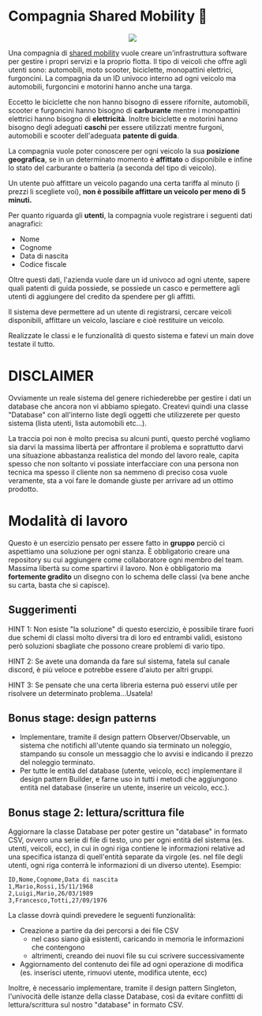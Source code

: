 # Compagnia Shared Mobility 🛵

<p align="center">
<img src="https://enjoy.eni.com/social_tagging_1200x630.jpg" class="center">
</p>


Una compagnia di [shared mobility](https://en.wikipedia.org/wiki/Shared_transport) vuole creare un'infrastruttura software per gestire i propri servizi e la proprio flotta. Il tipo di veicoli che offre agli utenti sono: automobili, moto scooter, biciclette, monopattini elettrici, furgoncini. La compagnia da un ID univoco interno ad ogni veicolo ma automobili, furgoncini e motorini hanno anche una targa.

Eccetto le biciclette che non hanno bisogno di essere rifornite, automobili, scooter e furgoncini hanno bisogno di **carburante** mentre i monopattini elettrici hanno bisogno di **elettricità**. Inoltre biciclette e motorini hanno bisogno degli adeguati **caschi** per essere utilizzati mentre furgoni, automobili e scooter dell'adeguata **patente di guida**.

La compagnia vuole poter conoscere per ogni veicolo la sua **posizione geografica**, se in un determinato momento è **affittato** o disponibile e infine lo stato del carburante o batteria (a seconda del tipo di veicolo).

Un utente può affittare un veicolo pagando una certa tariffa al minuto (i prezzi li scegliete voi), **non è possibile affittare un veicolo per meno di 5 minuti.**

Per quanto riguarda gli **utenti**, la compagnia vuole registrare i seguenti dati anagrafici:

* Nome 
* Cognome
* Data di nascita
* Codice fiscale

Oltre questi dati, l'azienda vuole dare un id univoco ad ogni utente, sapere quali patenti di guida possiede, se possiede un casco e permettere agli utenti di aggiungere del credito da spendere per gli affitti. 

Il sistema deve permettere ad un utente di registrarsi, cercare veicoli disponibili, affittare un veicolo, lasciare e cioè restituire un veicolo.


Realizzate le classi e le funzionalità di questo sistema e fatevi un main dove testate il tutto.

# DISCLAIMER

Ovviamente un reale sistema del genere richiederebbe per gestire i dati un database che ancora non vi abbiamo spiegato. Createvi quindi una classe "Database" con all'interno liste degli oggetti che utilizzerete per questo sistema (lista utenti, lista automobili etc...).

La traccia poi non è molto precisa su alcuni punti, questo perché vogliamo sia darvi la massima libertà per affrontare il problema e soprattutto darvi una situazione abbastanza realistica del mondo del lavoro reale, capita spesso che non soltanto vi possiate interfacciare con una persona non tecnica ma spesso il cliente non sa nemmeno di preciso cosa vuole veramente, sta a voi fare le domande giuste per arrivare ad un ottimo prodotto. 

# Modalità di lavoro

Questo è un esercizio pensato per essere fatto in **gruppo** perciò ci aspettiamo una soluzione per ogni stanza. È obbligatorio creare una repository su cui aggiungere come collaboratore ogni membro del team. Massima libertà su come spartirvi il lavoro. Non è obbligatorio ma **fortemente gradito** un disegno con lo schema delle classi (va bene anche su carta, basta che si capisce).   

## Suggerimenti

HINT 1: Non esiste "la soluzione" di questo esercizio, è possibile tirare fuori due schemi di classi molto diversi tra di loro ed entrambi validi, esistono però soluzioni sbagliate che possono creare problemi di vario tipo. 

HINT 2: Se avete una domanda da fare sul sistema, fatela sul canale discord, è più veloce e potrebbe essere d'aiuto per altri gruppi.

HINT 3: Se pensate che una certa libreria esterna può esservi utile per risolvere un determinato problema...Usatela!

## Bonus stage: design patterns

- Implementare, tramite il design pattern Observer/Observable, un sistema che notifichi all'utente quando sia terminato un noleggio, stampando su console un messaggio che lo avvisi e indicando il prezzo del noleggio terminato.
- Per tutte le entità del database (utente, veicolo, ecc) implementare il design pattern Builder, e farne uso in tutti i metodi che aggiungono entità nel database (inserire un utente, inserire un veicolo, ecc.).

## Bonus stage 2: lettura/scrittura file

Aggiornare la classe Database per poter gestire un "database" in formato CSV, ovvero una serie di file di testo,
uno per ogni entità del sistema (es. utenti, veicoli, ecc), in cui in ogni riga contiene le informazioni relative ad una
specifica istanza di quell'entità separate da virgole (es. nel file degli utenti, ogni riga conterrà le informazioni di un diverso utente).
Esempio:
```
ID,Nome,Cognome,Data di nascita
1,Mario,Rossi,15/11/1968
2,Luigi,Mario,26/03/1989
3,Francesco,Totti,27/09/1976
```
La classe dovrà quindi prevedere le seguenti funzionalità:
- Creazione a partire da dei percorsi a dei file CSV 
    - nel caso siano già esistenti, caricando in memoria le informazioni che contengono
    - altrimenti, creando dei nuovi file su cui scrivere successivamente
- Aggiornamento del contenuto dei file ad ogni operazione di modifica (es. inserisci utente, rimuovi utente, modifica utente, ecc)
 
Inoltre, è necessario implementare, tramite il design pattern Singleton, l'univocità delle istanze della classe Database, così da evitare conflitti di lettura/scrittura sul nostro "database" in formato CSV.  
